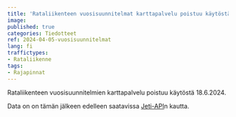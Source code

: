 ```yaml
---
title: 'Rataliikenteen vuosisuunnitelmat karttapalvelu poistuu käytöstä 18.6.2024'
image:
published: true
categories: Tiedotteet
ref: 2024-04-05-vuosisuunnitelmat
lang: fi
traffictypes:
- Rataliikenne
tags:
- Rajapinnat
---
```


Rataliikenteen vuosisuunnitelmien karttapalvelu poistuu käytöstä 18.6.2024.

Data on on tämän jälkeen edelleen saatavissa [Jeti-API](https://rata.digitraffic.fi/jeti-api/)n kautta.
